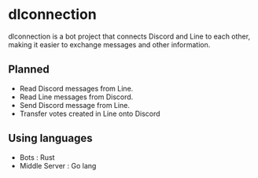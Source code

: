 # dlconnection
dlconnection is a bot project that connects Discord and Line to each other, making it easier to exchange messages and other information.

## Planned
 - Read Discord messages from Line.
 - Read Line messages from Discord.
 - Send Discord message from Line.
 - Transfer votes created in Line onto Discord

## Using languages
 - Bots : Rust
 - Middle Server : Go lang
